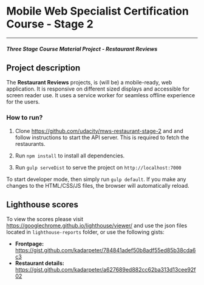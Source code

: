# Mobile Web Specialist Certification Course - Stage 2
---
#### _Three Stage Course Material Project - Restaurant Reviews_

## Project description

The **Restaurant Reviews** projects, is (will be) a mobile-ready,  web application. It is responsive 
on different sized displays and accessible for screen reader use. It uses a service worker for 
seamless offline experience for the users. 

### How to run?

1. Clone https://github.com/udacity/mws-restaurant-stage-2 and and follow instructions to start the 
   API server. This is required to fetch the restaurants.

2. Run `npm install` to install all dependencies. 

3. Run `gulp serveDist` to serve the project on `http://localhost:7000`

To start developer mode, then simply run `gulp default`. If you make any changes to the HTML/CSS/JS 
files, the browser will automatically reload.

## Lighthouse scores

To view the scores please visit https://googlechrome.github.io/lighthouse/viewer/ and use the json
files located in `lighthouse-reports` folder, or use the following gists:

- **Frontpage:** https://gist.github.com/kadarpeter/784841adef50b8adf55ed85b38cda6c3
- **Restaurant details:** https://gist.github.com/kadarpeter/a627689ed882cc62ba313d13cee92f02


